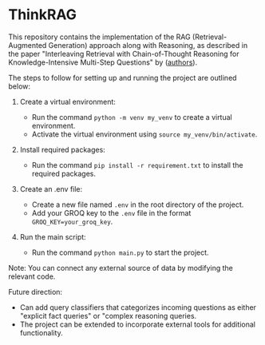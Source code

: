 # ThinkRAG

This repository contains the implementation of the RAG (Retrieval-Augmented Generation) approach along with Reasoning, as described in the paper "Interleaving Retrieval with Chain-of-Thought Reasoning for Knowledge-Intensive Multi-Step Questions" by ([authors](https://arxiv.org/pdf/2212.10509)).

The steps to follow for setting up and running the project are outlined below:

1. Create a virtual environment:
   - Run the command `python -m venv my_venv` to create a virtual environment.
   - Activate the virtual environment using `source my_venv/bin/activate`.

2. Install required packages:
   - Run the command `pip install -r requirement.txt` to install the required packages.

3. Create an .env file:
   - Create a new file named `.env` in the root directory of the project.
   - Add your GROQ key to the `.env` file in the format `GROQ_KEY=your_groq_key`.

4. Run the main script:
   - Run the command `python main.py` to start the project.

Note: You can connect any external source of data by modifying the relevant code.

Future direction:
- Can add query classifiers that categorizes incoming questions as either "explicit fact queries" or "complex reasoning queries.
- The project can be extended to incorporate external tools for additional functionality.

